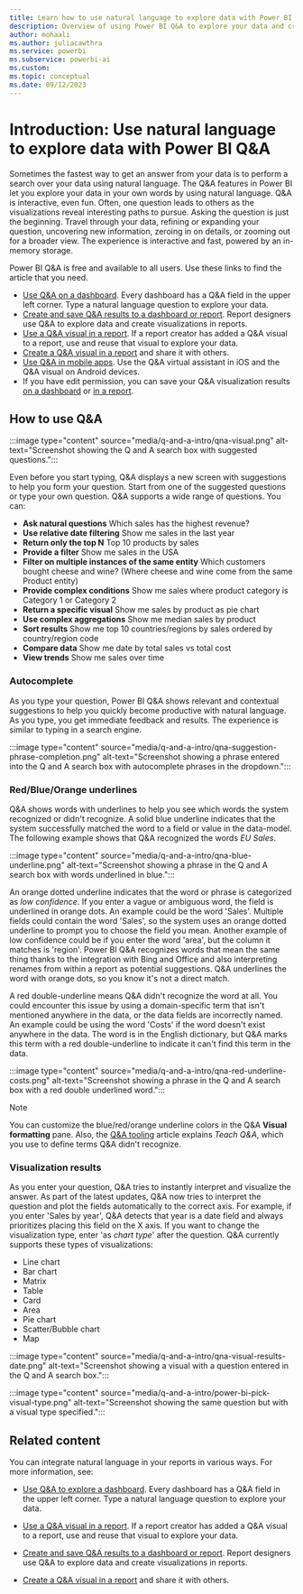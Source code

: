```yaml
---
title: Learn how to use natural language to explore data with Power BI Q&A
description: Overview of using Power BI Q&A to explore your data and create visualizations by using Power BI Q&A with natural language queries.
author: mohaali
ms.author: juliacawthra
ms.service: powerbi
ms.subservice: powerbi-ai
ms.custom: 
ms.topic: conceptual
ms.date: 09/12/2023
---
```

# Introduction: Use natural language to explore data with Power BI Q&A

Sometimes the fastest way to get an answer from your data is to perform a search over your data using natural language. The Q&A features in Power BI let you explore your data in your own words by using natural language. Q&A is interactive, even fun. Often, one question leads to others as the visualizations reveal interesting paths to pursue. Asking the question is just the beginning. Travel through your data, refining or expanding your question, uncovering new information, zeroing in on details, or zooming out for a broader view. The experience is interactive and fast, powered by an in-memory storage. 

Power BI Q&A is free and available to all users. Use these links to find the article that you need. 

- [Use Q&A on a dashboard](../natural-language/end-user-q-and-a-tutorial.md). Every dashboard has a Q&A field in the upper left corner. Type a natural language question to explore your data.
- [Create and save Q&A results to a dashboard or report](../visuals/power-bi-visualization-q-and-a.md). Report designers use Q&A to explore data and create visualizations in reports.
- [Use a Q&A visual in a report](../visuals/power-bi-visualization-q-and-a.md). If a report creator has added a Q&A visual to a report, use and reuse that visual to explore your data. 
- [Create a Q&A visual in a report](power-bi-tutorial-q-and-a.md) and share it with others. 
- [Use Q&A in mobile apps](../consumer/mobile/tutorial-mobile-apps-ios-qna.md). Use the Q&A virtual assistant in iOS and the Q&A visual on Android devices. 
- If you have edit permission, you can save your Q&A visualization results [on a dashboard](end-user-q-and-a-tutorial.md) or [in a report](../create-reports/power-bi-visualization-introduction-to-q-and-a.md).

## How to use Q&A

:::image type="content" source="media/q-and-a-intro/qna-visual.png" alt-text="Screenshot showing the Q and A search box with suggested questions.":::

Even before you start typing, Q&A displays a new screen with suggestions to help you form your question. Start from one of the suggested questions or type your own question. Q&A supports a wide range of questions. You can:

- **Ask natural questions** Which sales has the highest revenue?
- **Use relative date filtering** Show me sales in the last year
- **Return only the top N** Top 10 products by sales
- **Provide a filter** Show me sales in the USA
- **Filter on multiple instances of the same entity** Which customers bought cheese and wine? (Where cheese and wine come from the same Product entity)
- **Provide complex conditions** Show me sales where product category is Category 1 or Category 2
- **Return a specific visual** Show me sales by product as pie chart
- **Use complex aggregations** Show me median sales by product
- **Sort results** Show me top 10 countries/regions by sales ordered by country/region code
- **Compare data** Show me date by total sales vs total cost
- **View trends** Show me sales over time

### Autocomplete

As you type your question, Power BI Q&A shows relevant and contextual suggestions to help you quickly become productive with natural language. As you type, you get immediate feedback and results. The experience is similar to typing in a search engine.

:::image type="content" source="media/q-and-a-intro/qna-suggestion-phrase-completion.png" alt-text="Screenshot showing a phrase entered into the Q and A search box with autocomplete phrases in the dropdown.":::

### Red/Blue/Orange underlines

Q&A shows words with underlines to help you see which words the system recognized or didn't recognize. A solid blue underline indicates that the system successfully matched the word to a field or value in the data-model. The following example shows that Q&A recognized the words *EU Sales*.

:::image type="content" source="media/q-and-a-intro/qna-blue-underline.png" alt-text="Screenshot showing a phrase in the Q and A search box with words underlined in blue.":::

 An orange dotted underline indicates that the word or phrase is categorized as *low confidence*. If you enter a vague or ambiguous word, the field is underlined in orange dots. An example could be the word 'Sales'. Multiple fields could contain the word 'Sales', so the system uses an orange dotted underline to prompt you to choose the field you mean. Another example of low confidence could be if you enter the word 'area', but the column it matches is 'region'. Power BI Q&A recognizes words that mean the same thing thanks to the integration with Bing and Office and also interpreting renames from within a report as potential suggestions. Q&A underlines the word with orange dots, so you know it's not a direct match.

A red double-underline means Q&A didn't recognize the word at all. You could encounter this issue by using a domain-specific term that isn't mentioned anywhere in the data, or the data fields are incorrectly named. An example could be using the word 'Costs' if the word doesn't exist anywhere in the data. The word is in the English dictionary, but Q&A marks this term with a red double-underline to indicate it can't find this term in the data.

:::image type="content" source="media/q-and-a-intro/qna-red-underline-costs.png" alt-text="Screenshot showing a phrase in the Q and A search box with a red double underlined word.":::

> [!NOTE]
> You can customize the blue/red/orange underline colors in the Q&A **Visual formatting** pane. Also, the [Q&A tooling](q-and-a-tooling-teach-q-and-a.md) article explains *Teach Q&A*, which you use to define terms Q&A didn't recognize.

### Visualization results

As you enter your question, Q&A tries to instantly interpret and visualize the answer. As part of the latest updates, Q&A now tries to interpret the question and plot the fields automatically to the correct axis. For example, if you enter 'Sales by year', Q&A detects that year is a date field and always prioritizes placing this field on the X axis. If you want to change the visualization type, enter 'as *chart type*' after the question. Q&A currently supports these types of visualizations:

- Line chart
- Bar chart
- Matrix
- Table
- Card
- Area
- Pie chart
- Scatter/Bubble chart
- Map
 
:::image type="content" source="media/q-and-a-intro/qna-visual-results-date.png" alt-text="Screenshot showing a visual with a question entered in the Q and A search box.":::


:::image type="content" source="media/q-and-a-intro/power-bi-pick-visual-type.png" alt-text="Screenshot showing the same question but with a visual type specified.":::

## Related content

You can integrate natural language in your reports in various ways. For more information, see:

- [Use Q&A to explore a dashboard](../natural-language/end-user-q-and-a-tutorial.md). Every dashboard has a Q&A field in the upper left corner. Type a natural language question to explore your data.

- [Use a Q&A visual in a report](../visuals/power-bi-visualization-q-and-a.md). If a report creator has added a Q&A visual to a report, use and reuse that visual to explore your data. 

- [Create and save Q&A results to a dashboard or report](../visuals/power-bi-visualization-q-and-a.md). Report designers use Q&A to explore data and create visualizations in reports.

- [Create a Q&A visual in a report](power-bi-tutorial-q-and-a.md) and share it with others. 
